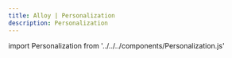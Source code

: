 ```yaml
---
title: Alloy | Personalization
description: Personalization
---
```


import Personalization from '../../../components/Personalization.js'

<Personalization/>